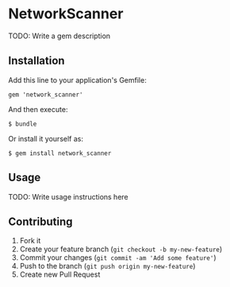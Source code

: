 # NetworkScanner

TODO: Write a gem description

## Installation

Add this line to your application's Gemfile:

    gem 'network_scanner'

And then execute:

    $ bundle

Or install it yourself as:

    $ gem install network_scanner

## Usage

TODO: Write usage instructions here

## Contributing

1. Fork it
2. Create your feature branch (`git checkout -b my-new-feature`)
3. Commit your changes (`git commit -am 'Add some feature'`)
4. Push to the branch (`git push origin my-new-feature`)
5. Create new Pull Request
